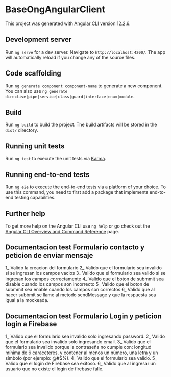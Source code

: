 # BaseOngAngularClient

This project was generated with [Angular CLI](https://github.com/angular/angular-cli) version 12.2.6.

## Development server

Run `ng serve` for a dev server. Navigate to `http://localhost:4200/`. The app will automatically reload if you change any of the source files.

## Code scaffolding

Run `ng generate component component-name` to generate a new component. You can also use `ng generate directive|pipe|service|class|guard|interface|enum|module`.

## Build

Run `ng build` to build the project. The build artifacts will be stored in the `dist/` directory.

## Running unit tests

Run `ng test` to execute the unit tests via [Karma](https://karma-runner.github.io).

## Running end-to-end tests

Run `ng e2e` to execute the end-to-end tests via a platform of your choice. To use this command, you need to first add a package that implements end-to-end testing capabilities.

## Further help

To get more help on the Angular CLI use `ng help` or go check out the [Angular CLI Overview and Command Reference](https://angular.io/cli) page.

## Documentacion test Formulario contacto y peticion de enviar mensaje

1_ Valido la creacion del formulario
2_ Valido que el formulario sea invalido si se ingresan los campos vacios
3_ Valido que el formulario sea valido si se ingresan los campos correctamente
4_ Valido que el boton de submmit sea disable cuando los campos son incorrecto
5_ Valido que el boton de submmit sea enable cuando los campos son correctos
6_ Valido que al hacer subbmit se llame al metodo sendMessage y que la respuesta sea igual a la mockeada.

## Documentacion test Formulario Login y peticion login a Firebase

1_ Valido que el formulario sea invalido solo ingresando password.
2_ Valido que el formulario sea invalido solo ingresando email.
3_ Valido que el formulario sea invalido porque la contraseña no cumple con: longitud mínima de 6 caraceteres, y contener al menos un número, una letra y un símbolo (por ejemplo: @#$%).
4_ Valido que el formulario sea valido.
5_ Valido que el login de Firebase sea exitoso.
6_ Valido que al ingresar un usuario que no existe el login de firebase falle.
